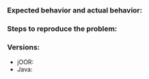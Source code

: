 ### Expected behavior and actual behavior:

### Steps to reproduce the problem:

### Versions:

- jOOR:
- Java:
